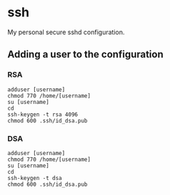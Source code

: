 # ssh
My personal secure sshd configuration.
## Adding a user to the configuration
### RSA
```shell
adduser [username]
chmod 770 /home/[username]
su [username]
cd
ssh-keygen -t rsa 4096
chmod 600 .ssh/id_dsa.pub
```
### DSA
```shell
adduser [username]
chmod 770 /home/[username]
su [username]
cd
ssh-keygen -t dsa
chmod 600 .ssh/id_dsa.pub
```